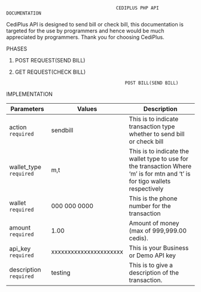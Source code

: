                                              CEDIPLUS PHP API DOCUMENTATION
CediPlus API is designed to send bill or check bill, this documentation is targeted for the use by programmers and hence would be much appreciated by programmers. Thank you for choosing CediPlus.

PHASES
1. POST REQUEST(SEND BILL)
2. GET REQUEST(CHECK BILL)

                                                POST BILL(SEND BILL)
IMPLEMENTATION

| Parameters | Values | Description |
| --- | --- | --- |
| action `required`| sendbill | This is to indicate transaction type whether to send bill or check bill |                               
| wallet_type `required` | m,t | This is to indicate the wallet type to use for the transaction Where ‘m’ is for mtn and ‘t’ is for tigo wallets respectively |  
| wallet `required` | 000 000 0000 | This is the phone number for the transaction |
| amount `required` | 1.00 | Amount of money (max of 999,999.00 cedis). |
| api_key `required` | xxxxxxxxxxxxxxxxxxxxxx | This is your Business or Demo API key |
| description `required` | testing | This is to give a description of the transaction. | 


                    
